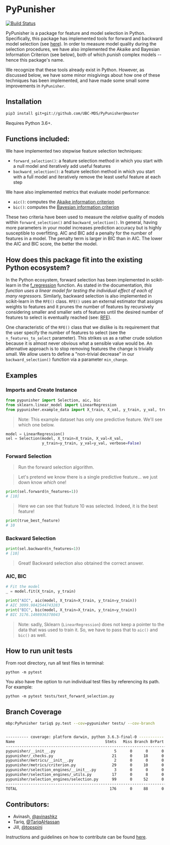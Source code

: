 # PyPunisher

[![Build Status](https://travis-ci.org/UBC-MDS/PyPunisher.svg?branch=master)](https://travis-ci.org/UBC-MDS/PyPunisher)

PyPunisher is a package for feature and model selection in Python. Specifically, this package has implemented tools for 
forward and backward model selection (see [here](https://en.wikipedia.org/wiki/Stepwise_regression)). 
In order to measure model quality during the selection procedures, we have also implemented
the Akaike and Bayesian Information Criterion (see below), both of which *punish* complex models -- hence this package's
name.

We recognize that these tools already exist in Python. However, as discussed below, we have some minor
misgivings about how one of these techniques has been implemented, and have made some small some improvements
in `PyPunisher`.

## Installation

```bash
pip3 install git+git://github.com/UBC-MDS/PyPunisher@master
```

Requires Python 3.6+.

## Functions included:

We have implemented two stepwise feature selection techniques:

- `forward_selection()`: a feature selection method in which you start with a null model and iteratively add useful features 
- `backward_selection()`: a feature selection method in which you start with a full model and iteratively remove the least useful feature at each step

We have also implemented metrics that evaluate model performance: 

- `aic()`: computes the [Akaike information criterion](https://en.wikipedia.org/wiki/Akaike_information_criterion)
- `bic()`: computes the [Bayesian information criterion](https://en.wikipedia.org/wiki/Bayesian_information_criterion) 

These two criteria have been used to measure the *relative* quality of models within `forward_selection()` and `backward_selection()`.
In general, having more parameters in your model increases prediction accuracy but is highly susceptible to overfitting.
AIC and BIC add a penalty for the number of features in a model. The penalty term is larger in BIC than in AIC.
The lower the AIC and BIC score, the better the model.  


## How does this package fit into the existing Python ecosystem?

In the Python ecosystem, forward selection has been implemented in scikit-learn in the 
[f_regression](http://scikit-learn.org/stable/modules/generated/sklearn.feature_selection.f_regression.html) function.
As stated in the documentation, *this function uses a linear model for testing the individual effect of each of many regressors*.
Similarly, backward selection is also implemented in scikit-learn in the `RFE()` class.
`RFE()` uses an external estimator that assigns weights to features and it prunes the number of features by
recursively considering smaller and smaller sets of features until the desired number of features to select is eventually 
reached (see: [RFE](http://scikit-learn.org/stable/modules/generated/sklearn.feature_selection.RFE.html)).

One characteristic of the `RFE()` class that we dislike is its requirement that the user
specify the number of features to select (see the `n_features_to_select` parameter). This strikes us
as a rather crude solution because it is almost never obvious what a sensible value would be.
An alternative approach is to stop removing features the change is trivially small.
We allow users to define a "non-trivial decrease" in our `backward_selection()` function via a parameter `min_change`.


## Examples


### Imports and Create Instance

```python
from pypunisher import Selection, aic, bic
from sklearn.linear_model import LinearRegression
from pypunisher.example_data import X_train, X_val, y_train, y_val, true_best_feature
```

> Note: This example dataset has only one predictive feature. 
> We'll see which one below.

```python
model = LinearRegression()
sel = Selection(model, X_train=X_train, X_val=X_val,
                y_train=y_train, y_val=y_val, verbose=False)
```

### Forward Selection

> Run the forward selection algorithm.

> Let's pretend we know there is a single predictive feature...
> we just down know *which* one!

```python
print(sel.forward(n_features=1))
# [10]
```
> Here we can see that feature 10 was selected. Indeed, it is 
> the best feature!

```python
print(true_best_feature)
# 10
```

### Backward Selection

```python
print(sel.backward(n_features=1))
# [10]
```

> Great! Backward selection also obtained the correct answer.

### AIC, BIC


```python
# Fit the model
_ = model.fit(X_train, y_train)
```


```python
print("AIC", aic(model, X_train=X_train, y_train=y_train))
# AIC 3099.9842544743283
print("BIC", bic(model, X_train=X_train, y_train=y_train))
# BIC 3176.1498936378043
```

> Note: sadly, Sklearn (`LinearRegression`) does not keep a pointer to the data
that was used to train it. So, we have to pass that to `aic()` and `bic()` as well.

## How to run unit tests

From root directory, run all test files in terminal:

```
python -m pytest
```

You also have the option to run individual test files by referencing its path. For example: 

```
python -m pytest tests/test_forward_selection.py
```

## Branch Coverage


```bash
mbp:PyPunisher tariq$ py.test --cov=pypunisher tests/ --cov-branch


---------- coverage: platform darwin, python 3.6.3-final-0 -----------
Name                                        Stmts   Miss Branch BrPart  Cover
-----------------------------------------------------------------------------
pypunisher/__init__.py                          5      0      0      0   100%
pypunisher/_checks.py                          21      0     18      0   100%
pypunisher/metrics/__init__.py                  2      0      0      0   100%
pypunisher/metrics/criterion.py                29      0     10      0   100%
pypunisher/selection_engines/__init__.py        3      0      0      0   100%
pypunisher/selection_engines/_utils.py         17      0      8      0   100%
pypunisher/selection_engines/selection.py      99      0     52      0   100%
-----------------------------------------------------------------------------
TOTAL                                         176      0     88      0   100%

```

## Contributors: 

- Avinash, [@avinashkz](https://github.com/avinashkz)
- Tariq, [@TariqAHassan](https://github.com/TariqAHassan/)
- Jill, [@topspinj](https://github.com/topspinj/)

Instructions and guidelines on how to contribute can be found [here](CONTRIBUTING.md).